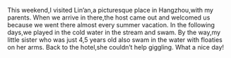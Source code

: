 This weekend,I visited Lin’an,a picturesque place in Hangzhou,with my parents. When we arrive in there,the host came out and welcomed us because we went there almost every summer vacation. In the following days,we played in the cold water in the stream and swam. By the way,my little sister who was just 4,5 years old also swam in the water with floaties on her arms. Back to the hotel,she couldn’t help giggling. What a nice day!